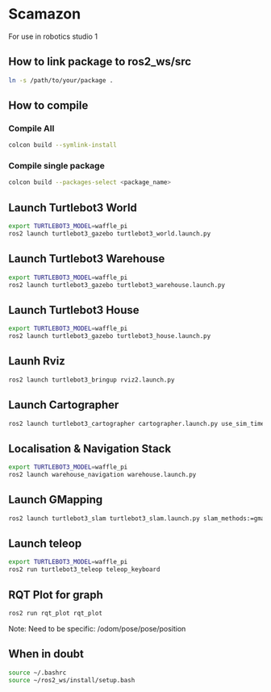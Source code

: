 # Scamazon
For use in robotics studio 1

## How to link package to ros2_ws/src
```bash
ln -s /path/to/your/package .
```

## How to compile
### Compile All
```bash
colcon build --symlink-install
```
### Compile single package
```bash
colcon build --packages-select <package_name>
```

## Launch Turtlebot3 World
```bash
export TURTLEBOT3_MODEL=waffle_pi 
ros2 launch turtlebot3_gazebo turtlebot3_world.launch.py
```

## Launch Turtlebot3 Warehouse
```bash
export TURTLEBOT3_MODEL=waffle_pi 
ros2 launch turtlebot3_gazebo turtlebot3_warehouse.launch.py
```

## Launch Turtlebot3 House
```bash
export TURTLEBOT3_MODEL=waffle_pi 
ros2 launch turtlebot3_gazebo turtlebot3_house.launch.py
```

## Launh Rviz
```bash
ros2 launch turtlebot3_bringup rviz2.launch.py
```

## Launch Cartographer
```bash
ros2 launch turtlebot3_cartographer cartographer.launch.py use_sim_time:=True
```

## Localisation & Navigation Stack
```bash
export TURTLEBOT3_MODEL=waffle_pi 
ros2 launch warehouse_navigation warehouse.launch.py
```

## Launch GMapping
```bash
ros2 launch turtlebot3_slam turtlebot3_slam.launch.py slam_methods:=gmapping use_sim_time:=True
```

## Launch teleop
```bash
export TURTLEBOT3_MODEL=waffle_pi 
ros2 run turtlebot3_teleop teleop_keyboard
```
## RQT Plot for graph
```bash
ros2 run rqt_plot rqt_plot
```
Note: Need to be specific: /odom/pose/pose/position

## When in doubt
```bash
source ~/.bashrc
source ~/ros2_ws/install/setup.bash
```


